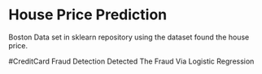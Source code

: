 # House Price Prediction
 Boston Data set in sklearn repository using the dataset found the house price.
 
 #CreditCard Fraud Detection
 Detected The Fraud Via Logistic Regression
